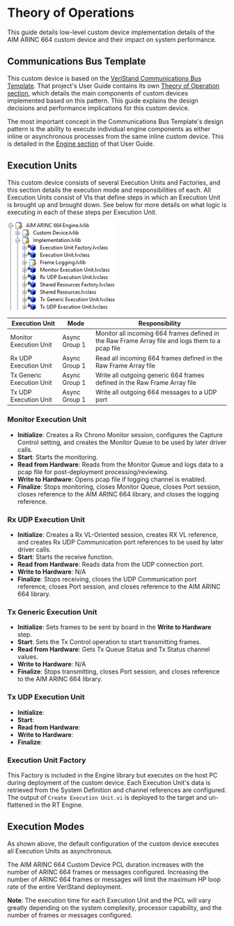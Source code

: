 # Theory of Operations

This guide details low-level custom device implementation details of the AIM ARINC 664 custom device and their impact on system performance.

## Communications Bus Template

This custom device is based on the [VeriStand Communications Bus Template](https://github.com/ni/niveristand-communications-bus-template). That project's User Guide contains its own [Theory of Operation section](https://github.com/ni/niveristand-communications-bus-template/blob/main/Docs/User%20Guide.md#theory-of-operation), which details the main components of custom devices implemented based on this pattern. This guide explains the design decisions and performance implications for this custom device.

The most important concept in the Communications Bus Template's design pattern is the ability to execute individual engine components as either inline or asynchronous processes from the same inline custom device. This is detailed in the [Engine section](https://github.com/ni/niveristand-communications-bus-template/blob/main/Docs/User%20Guide.md#engine) of that User Guide.

## Execution Units

This custom device consists of several Execution Units and Factories, and this section details the execution mode and responsibilities of each. All Execution Units consist of VIs that define steps in which an Execution Unit is brought up and brought down. See below for more details on what logic is executing in each of these steps per Execution Unit.

![EngineLibrary](Screenshots/EngineLibrary.png)

| Execution Unit            | Mode          | Responsibility                                                                                    |
| ------------------------- | ------------- | ------------------------------------------------------------------------------------------------- |
| Monitor Execution Unit    | Async Group 1 | Monitor all incoming 664 frames defined in the Raw Frame Array file and logs them to a pcap file  |
| Rx UDP Execution Unit     | Async Group 1 | Read all incoming 664 frames defined in the Raw Frame Array file                                  |
| Tx Generic Execution Unit | Async Group 1 | Write all outgoing generic 664 frames defined in the Raw Frame Array file                         |
| Tx UDP Execution Unit     | Async Group 1 | Write all outgoing 664 messages to a UDP port                                                     |

### Monitor Execution Unit
- **Initialize**: Creates a Rx Chrono Monitor session, configures the Capture Control setting, and creates the Monitor Queue to be used by later driver calls.
- **Start**: Starts the monitoring.
- **Read from Hardware**: Reads from the Monitor Queue and logs data to a pcap file for post-deployment processing/reviewing.
- **Write to Hardware**: Opens pcap file if logging channel is enabled.
- **Finalize**: Stops monitoring, closes Monitor Queue, closes Port session, closes reference to the AIM ARINC 664 library, and closes the logging reference.

### Rx UDP Execution Unit
- **Initialize**: Creates a Rx VL-Oriented session, creates RX VL reference, and creates Rx UDP Communication port references to be used by later driver calls.
- **Start**: Starts the receive function.
- **Read from Hardware**: Reads data from the UDP connection port.
- **Write to Hardware**: N/A
- **Finalize**: Stops receiving, closes the UDP Communication port reference, closes Port session, and closes reference to the AIM ARINC 664 library.

### Tx Generic Execution Unit
- **Initialize**: Sets frames to be sent by board in the **Write to Hardware** step.
- **Start**: Sets the Tx Control operation to start transmitting frames.
- **Read from Hardware**: Gets Tx Queue Status and Tx Status channel values.
- **Write to Hardware**: N/A
- **Finalize**: Stops transmitting, closes Port session, and closes reference to the AIM ARINC 664 library.

### Tx UDP Execution Unit
- **Initialize**:
- **Start**:
- **Read from Hardware**:
- **Write to Hardware**:
- **Finalize**:

### Execution Unit Factory

This Factory is included in the Engine library but executes on the host PC during deployment of the custom device. Each Execution Unit's data is retrieved from the System Definition and channel references are configured. The output of `Create Execution Unit.vi` is deployed to the target and un-flattened in the RT Engine.

## Execution Modes

As shown above, the default configuration of the custom device executes all Execution Units as asynchronous.

The AIM ARINC 664 Custom Device PCL duration increases with the number of ARINC 664 frames or messages configured. Increasing the number of ARINC 664 frames or messages will limit the maximum HP loop rate of the entire VeriStand deployment.

**Note**: The execution time for each Execution Unit and the PCL will vary greatly depending on the system complexity, processor capability, and the number of frames or messages configured.